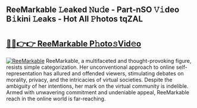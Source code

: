 ## ReeMarkable 𝙻eaked 𝙽u𝚍e - Part-nSO 𝚅𝚒deo B𝚒kini 𝙻eaks - Hot All 𝙿hotos tqZAL

# <h2><a href="http://ld1x07v.urlbe.top/?page=ReeMarkable">🔗🔗👉👉 ReeMarkable P𝚑oto𝚜Vid𝚎o</a></h2>

[![ReeMarkable](https://i.imgur.com/eBuTRDB.gif)](http://ld1x07v.urlbe.top/?page=ReeMarkable)
ReeMarkable, a multifaceted and thought-provoking figure, resists simple categorization. Her unconventional approach to online self-representation has allured and offended viewers, stimulating debates on morality, privacy, and the intricacies of virtual societies. Despite the ambiguity of her intentions, her mark on the virtual community is indelible. Armed with unwavering commitment and undeniable appeal, ReeMarkable reach in the online world is far-reaching.
